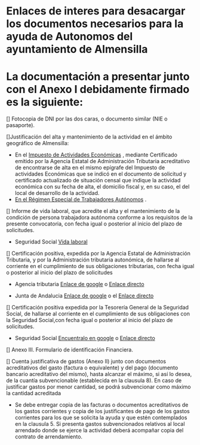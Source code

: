 # Enlaces de interes para desacargar los documentos necesarios para la ayuda de Autonomos del ayuntamiento de Almensilla

# La documentación a presentar junto con el Anexo I debidamente firmado es la siguiente:

[] Fotocopia de DNI por las dos caras, o documento similar (NIE o pasaporte).

[]Justificación del alta y mantenimiento de la actividad en el ámbito geográfico de Almensilla:
* En el [Impuesto de Actividades Económicas](https://www1.agenciatributaria.gob.es/wlpl/inwinvoc/es.aeat.dit.adu.emce.solCertInt.SolCertAccIae?fAccion=1&fTramite=G3091) , mediante Certificado emitido por la Agencia Estatal de Administración Tributaria acreditativo de encontrarse de alta en el mismo epígrafe del Impuesto de actividades Económicas que se indicó en el documento de solicitud y certificado actualizado de situación censal que indique la actividad económica con su fecha de alta, el domicilio fiscal y, en su caso, el del local de desarrollo de la actividad.
* [En el Régimen Especial de Trabajadores Autónomos](https://portal.seg-social.gob.es/wps/portal/importass/importass/Categorias/Vida+laboral+e+informes/Informes+sobre+tu+situacion+laboral/Acreditacion+de+tu+alta+o+baja+en+trabajo+autonomo?_ga=2.81753751.1416325504.1659165370-1068377463.1657303836) .
  
[] Informe de vida laboral, que acredite el alta y el mantenimiento de la condición de persona trabajadora autónoma conforme a los requisitos de la presente convocatoria, con fecha igual o posterior al inicio del plazo de solicitudes.

- Seguridad Social [Vida laboral](https://portal.seg-social.gob.es/wps/myportal/importass/importass/tramites/datosvidalaboral)

[] Certificación positiva, expedida por la Agencia Estatal de Administración Tributaria, y por la Administración tributaria autonómica, de hallarse al corriente en el cumplimiento de sus obligaciones tributarias, con fecha igual o posterior al inicio del plazo de solicitudes

- Agencia tributaria [Enlace de google](https://www.google.com/search?q=certificadocorriente+con+obligaciones+agencia+tributaria&oq=certificadocorriente+con+obligaciones+agencia+tributaria) o [Enlace directo](https://www1.agenciatributaria.gob.es/wlpl/EMCE-JDIT/ECOTInternetCiudadanosServlet)

- Junta de Andalucia [Enlace de google](https://www.google.com/search?q=certificadocorriente+con+obligaciones+agencia+tributaria+junta+de+andalucia) o el [Enlace directo](https://www.juntadeandalucia.es/servicios/sede/tramites/procedimientos/detalle/13288.html) 

[] Certificación positiva expedida por la Tesorería General de la Seguridad Social, de hallarse al corriente en el cumplimiento de sus obligaciones con la Seguridad Social,con fecha igual o posterior al inicio del plazo de solicitudes.

- Seguridad Social [Encuentralo en google](https://www.google.com/search?q=certificadocorriente+con+obligaciones+seguridad+social)
o
[Enlace directo](https://sede.seg-social.gob.es/wps/portal/sede/sede/EmpresasyProfesionales/EmpresasyProfDetalle/!ut/p/z0/rY87D4IwFIX_CgyM5ra8IiMxhvhgIIaIXUgDBavSQtsY_fcCO0yO37lfzs0BAgUQQd-8pYZLQV8j30hYejj0cYTwOUGHPYrz9JRHXuYlmQcXpuEIZEWKg6mFP4aBxEAqKQz7GCg0q1k5k-C11A6aAgexrldM05G5aKTqmLa-VsWU4Q2v6CwivHCa_rgq3aUtkJ6a-2byoFi0l4vWF42z_7vIRUHkY-ifyXWrm1THtv0DrjsyQw!!/)

[] Anexo III. Formulario de identificación Financiera.

[] Cuenta justificativa de gastos (Anexo II) junto con documentos acreditativos del gasto (factura o equivalente) y del pago (documento bancario acreditativo del mismo), hasta alcanzar el máximo, si así lo desea, de la cuantía subvencionable (establecida en la clausula 8). En caso de justificar gastos por menor cantidad, se podrá subvencionar como máximo la cantidad acreditada
-  Se debe entregar copia de las facturas o documentos acreditativos de los gastos corrientes y copia de los justificantes de pago de los gastos corrientes para los que se solicita la ayuda y que estén contemplados en la clausula 5. Si presenta gastos subvencionados relativos al local arrendado donde se ejerce la actividad deberá acompañar copia del contrato de arrendamiento.


